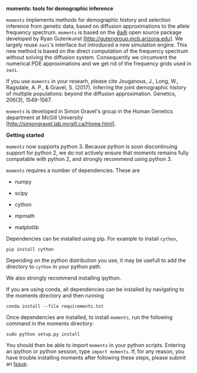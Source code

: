 
**moments: tools for demographic inference**

`moments` implements methods for demographic history and selection inference from genetic data, based on diffusion approximations to the allele frequency spectrum. `moments` is based on the  [∂a∂i](https://bitbucket.org/gutenkunstlab/dadi/) open source package developed by Ryan Gutenkunst [http://gutengroup.mcb.arizona.edu]. We largely reuse `∂a∂i`'s interface but introduced a new simulation engine. This new method is based on the direct computation of the frequency spectrum without solving the diffusion system. Consequently we circumvent the numerical PDE approximations and we get rid of the frequency grids used in `∂a∂i`.

If you use `moments` in your researh, please cite Jouganous, J., Long, W., Ragsdale, A. P., & Gravel, S. (2017). Inferring the joint demographic history of multiple populations: beyond the diffusion approximation. Genetics, 206(3), 1549-1567.

`moments` is developed in Simon Gravel's group in the Human Genetics department at McGill University [http://simongravel.lab.mcgill.ca/Home.html].

**Getting started**

`moments` now supports python 3. Because python is soon discontinuing support for python 2, we do not actively ensure that moments remains fully compatable with python 2, and strongly recommend using python 3.

`moments` requires a number of dependencies. These are

- numpy

- scipy

- cython

- mpmath

- matplotlib

Dependencies can be installed using pip. For example to install `cython`,

    pip install cython

Depending on the python distribution you use, it may be usefull to add the directory to `cython` in your python path.

We also strongly recommend installing ipython.

If you are using conda, all dependencies can be installed by navigating to the moments directory and then running

    conda install --file requirements.txt

Once dependencies are installed, to install `moments`, run the following command in the moments directory:

    sudo python setup.py install

You should then be able to import `moments` in your python scripts. Entering an ipython or python session, type `import moments`. If, for any reason, you have trouble installing moments after following these steps, please submit an [Issue](https://bitbucket.org/simongravel/moments/issues).

